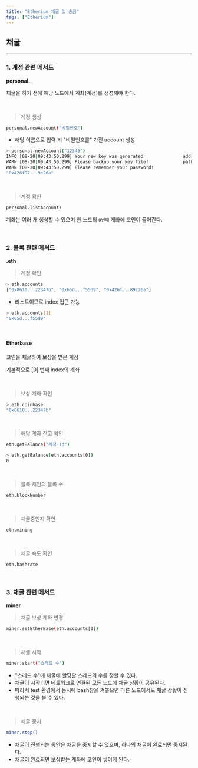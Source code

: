 ```yaml
---
title: "Etherium 채굴 및 송금"
tags: ["Etherium"]
---
```




## 채굴

<hr>

### 1. 계정 관련 메서드

**personal.**

채굴을 하기 전에 해당 노드에서 계좌(계정)를 생성해야 한다.

<br>

> 계정 생성

```bash
personal.newAccount("비밀번호")
```

- 해당 이름으로 입력 시 "비밀번호를" 가진 account 생성

```bash
> personal.newAccount("12345")
INFO [08-20|09:43:50.299] Your new key was generated               address=0x426f97...89c26a
WARN [08-20|09:43:50.299] Please backup your key file!             path=/home/vagrant/dev/pri_eth/keystore/UTC--2019-08-20T09-43-49.006056982Z--426f97af...9c26a
WARN [08-20|09:43:50.299] Please remember your password!
"0x426f97...9c26a"
```

<br>

> 계정 확인

```bash
personal.listAccounts
```

계좌는 여러 개 생성할 수 있으며 한 노드의 `0번째` 계좌에 코인이 들어간다.

<br>

### 2. 블록 관련 메서드

**.eth**

> 계정 확인

```bash
> eth.accounts
["0x8610...22347b", "0x65d...f55d9", "0x426f...89c26a"]
```

- 리스트이므로 index 접근 가능

```bash
> eth.accounts[1]
"0x65d...f55d9"
```

<br>

#### Etherbase

코인을 채굴하여 보상을 받은 계정

기본적으로 [0] 번째 index의 계좌

<br>

> 보상 계좌 확인

```bash
> eth.coinbase
"0x8610...22347b"
```

<br>

> 해당 계좌 잔고 확인

```bash
eth.getBalance("계정 id")

> eth.getBalance(eth.accounts[0])
0
```

<br>

> 블록 체인의 블록 수

```bash
eth.blockNumber
```

<br>

> 채굴중인지 확인

```bash
eth.mining
```

<br>

> 채굴 속도 확인

```bash
eth.hashrate
```

<br>

### 3. 채굴 관련 메서드

**miner**

> 채굴 보상 계좌 변경

```bash
miner.setEtherBase(eth.accounts[0])
```

<br>

> 채굴 시작

```bash
miner.start("스레드 수")
```

- "스레드 수"에 채굴에 할당할 스레드의 수를 정할 수 있다.
- 채굴이 시작되면 네트워크로 연결된 모든 노드에 채굴 상황이 공유된다.
- 따라서 test 환경에서 동시에 bash창을 켜놓으면 다른 노드에서도 채굴 상황이 진행되는 것을 볼 수 있다.

<br>

> 채굴 중지

```bash
miner.stop()
```

- 채굴이 진행되는 동안은 채굴을 중지할 수 없으며, 하나의 채굴이 완료되면 중지된다.
- 채굴이 완료되면 보상받는 계좌에 코인이 쌓이게 된다.





